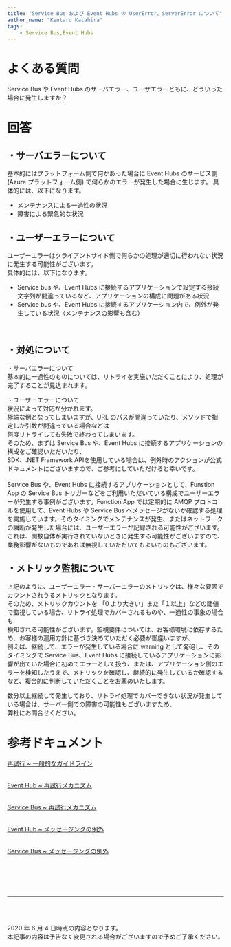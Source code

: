 ```yaml
---
title: "Service Bus および Event Hubs の UserError、ServerError について"
author_name: "Kentaro Katahira"
tags:
    - Service Bus,Event Hubs
---
```


# よくある質問
Service Bus や Event Hubs のサーバエラー、ユーザエラーともに、どういった場合に発生しますか？

# 回答

## ・サーバエラーについて

基本的にはプラットフォーム側で何かあった場合に Event Hubs のサービス側 (Azure プラットフォーム側) で何らかのエラーが発生した場合に生じます。
具体的には、以下になります。<br>
- メンテナンスによる一過性の状況
- 障害による緊急的な状況

## ・ユーザーエラーについて

ユーザーエラーはクライアントサイド側で何らかの処理が適切に行われない状況に発生する可能性がございます。<br>
具体的には、以下になります。<br>
- Service bus や、Event Hubs に接続するアプリケーションで設定する接続文字列が間違っているなど、アプリケーションの構成に問題がある状況
- Service bus や、Event Hubs に接続するアプリケーション内で、例外が発生している状況（メンテナンスの影響も含む）
<br>

## ・対処について

・サーバエラーについて<br>
基本的に一過性のものについては、リトライを実施いただくことにより、処理が完了することが見込まれます。<br>

・ユーザーエラーについて<br>
状況によって対応が分かれます。<br>
極端な例となってしまいますが、URL のパスが間違っていたり、メソッドで指定した引数が間違っている場合などは<br>
何度リトライしても失敗で終わってしまいます。<br>
そのため、まずは Service Bus や、Event Hubs に接続するアプリケーションの構成をご確認いただいたり、<br>SDK、.NET Framework APIを使用している場合は、例外時のアクションが公式ドキュメントにございますので、ご参考にしていただけると幸いです。<br>
<br>
Service Bus や、Event Hubs に接続するアプリケーションとして、Funstion App の Service Bus トリガーなどをご利用いただいている構成でユーザーエラーが発生する事例がございます。Function App では定期的に AMQP プロトコルを使用して、Event Hubs や Service Bus へメッセージがないか確認する処理を実施しています。そのタイミングでメンテナンスが発生、またはネットワークの瞬断が発生した場合には、ユーザーエラーが記録される可能性がございます。これは、関数自体が実行されていないときに発生する可能性がございますので、業務影響がないものであれば無視していただいてもよいものもございます。<br>

## ・メトリック監視について

上記のように、ユーザーエラー・サーバーエラーのメトリックは、様々な要因でカウントされうるメトリックとなります。<br>
そのため、メトリックカウントを 「0 より大きい」また「１以上」などの閾値で監視している場合、リトライ処理でカバーされるものや、一過性の事象の場合も<br>
検知される可能性がございます。監視要件については、お客様環境に依存するため、お客様の運用方針に基づき決めていただく必要が御座いますが、<br>
例えば、継続して、エラーが発生している場合に warning として発砲し、そのタイミングで Service Bus、Event Hubs に接続しているアプリケーションに影響が出ていた場合に初めてエラーとして扱う、または、アプリケーション側のエラーを検知したうえで、メトリックを確認し、継続的に発生しているか確認するなど、複合的に判断していただくことをお薦めいたします。<br>


数分以上継続して発生しており、リトライ処理でカバーできない状況が発生している場合は、サーバー側での障害の可能性もございますため、<br>
弊社にお問合せください。

# 参考ドキュメント

[再試行 ~ 一般的なガイドライン](https://docs.microsoft.com/ja-jp/azure/architecture/best-practices/transient-faults)
<br><br>

[Event Hub ~ 再試行メカニズム](https://docs.microsoft.com/ja-jp/azure/architecture/best-practices/retry-service-specific#event-hubs)
<br><br>

[Service Bus ~ 再試行メカニズム](https://docs.microsoft.com/ja-jp/azure/architecture/best-practices/retry-service-specific#service-bus)
<br><br>

[Event Hub ~ メッセージングの例外](https://docs.microsoft.com/ja-jp/azure/event-hubs/event-hubs-messaging-exceptions)
<br><br>

[Service Bus ~ メッセージングの例外](https://docs.microsoft.com/ja-jp/azure/service-bus-messaging/service-bus-messaging-exceptions)

<br><br>
<br><br>


---

<br>
<br>

2020 年 6 月 4 日時点の内容となります。<br>
本記事の内容は予告なく変更される場合がございますので予めご了承ください。

<br>
<br>

